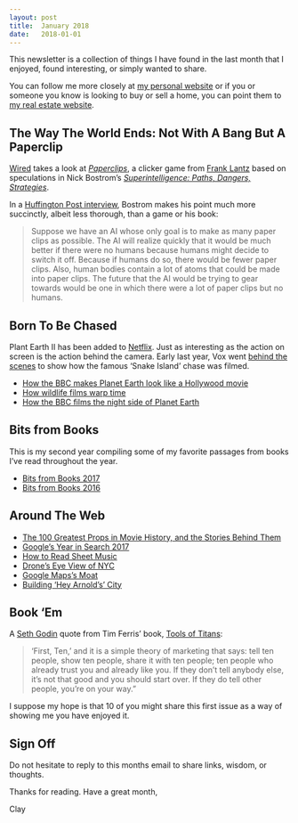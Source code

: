 ```yaml
---
layout: post
title:  January 2018
date:   2018-01-01
---
```


This newsletter is a collection of things I have found in the last month that I enjoyed, found interesting, or simply wanted to share.

You can follow me more closely at [my personal website](http://claycarson.net "Personal Website") or if you or someone you know is looking to buy or sell a home, you can point them to [my real estate website](http://claycarson.com "Business Website ").

## The Way The World Ends: Not With A Bang But A Paperclip

[Wired](https://www.wired.com/story/the-way-the-world-ends-not-with-a-bang-but-a-paperclip/ "Wired") takes a look at *[Paperclips](http://www.decisionproblem.com/paperclips/index2.html "Paperclips")*, a clicker game from  [Frank Lantz](http://gamecenter.nyu.edu/faculty/frank-lantz/ "Frank Lantz") based on speculations in Nick Bostrom’s *[Superintelligence: Paths, Dangers, Strategies](https://www.amazon.com/Superintelligence-Dangers-Strategies-Nick-Bostrom/dp/1501227742 "Superintelligence: Paths, Dangers, Strategies")*.

In a [Huffington Post interview](https://www.huffingtonpost.com/2014/08/22/artificial-intelligence-oxford_n_5689858.html "Huffington Post interview"), Bostrom makes his point much more succinctly, albeit less thorough, than a game or his book:

> Suppose we have an AI whose only goal is to make as many paper clips as possible. The AI will realize quickly that it would be much better if there were no humans because humans might decide to switch it off. Because if humans do so, there would be fewer paper clips. Also, human bodies contain a lot of atoms that could be made into paper clips. The future that the AI would be trying to gear towards would be one in which there were a lot of paper clips but no humans.

## Born To Be Chased

Plant Earth II has been added to [Netflix](https://www.netflix.com/title/80195377 "Planet Earth II"). Just as interesting as the action on screen is the action behind the camera. Early last year, Vox went [behind the scenes](https://www.vox.com/culture/2017/2/17/14600648/planet-earth-2-premiere-iguanas-snakes-clip "Snake Island chase") to show how the famous ‘Snake Island’ chase was filmed. 

- [How the BBC makes Planet Earth look like a Hollywood movie](https://www.youtube.com/watch?v=qAOKOJhzYXk)
- [How wildlife films warp time](https://www.youtube.com/watch?v=bpbmWqQMzq0)
- [How the BBC films the night side of Planet Earth](https://www.youtube.com/watch?v=7t5l7sjcjHU)

## Bits from Books

This is my second year compiling some of my favorite passages from books I’ve read throughout the year.

- [Bits from Books 2017](http://claycarson.net/article/2017/12/31/bits-from-books-2017/)
- [Bits from Books 2016](http://claycarson.net/article/2016/12/31/bits-from-books-2016/ "Bits from Books 2016")

## Around The Web

- [The 100 Greatest Props in Movie History, and the Stories Behind Them](https://www.thrillist.com/entertainment/nation/greatest-movie-props "The 100 Greatest Props In Movie History, And The Stories Behind Them")
- [Google’s Year in Search 2017](https://trends.google.com/trends/yis/2017/GLOBAL/ "Google’s Year in Search 2017")
- [How to Read Sheet Music](https://www.youtube.com/watch?v=-3WuQxnA7Hg&index=2&list=PL9ljcuYSX9ZUBumNTSu1OPKgrw_VUFFNQ "How to Read Sheet Music")
- [Drone’s Eye View of NYC](http://nymag.com/daily/intelligencer/2017/12/drone-photos-of-new-york-city.html)
- [Google Maps’s Moat](https://www.justinobeirne.com/google-maps-moat "Google Maps’s Moat")
- [Building ‘Hey Arnold’s’ City](https://www.citylab.com/life/2017/11/hey-arnold-city/546437/ "Building ‘Hey Arnold’s’ City")

## Book ‘Em

A [Seth Godin](http://sethgodin.typepad.com/seths_blog/2009/04/first-ten-.html "Seth Godin") quote from Tim Ferris’ book, [Tools of Titans](https://www.amazon.com/Tools-Titans-Billionaires-World-Class-Performers/dp/1328683788 "Tools of Titans"):

> ‘First, Ten,’ and it is a simple theory of marketing that says: tell ten people, show ten people, share it with ten people; ten people who already trust you and already like you. If they don’t tell anybody else, it’s not that good and you should start over. If they do tell other people, you’re on your way.”

I suppose my hope is that 10 of you might share this first issue as a way of showing me you have enjoyed it.

## Sign Off

Do not hesitate to reply to this months email to share links, wisdom, or thoughts.

Thanks for reading. Have a great month,

Clay